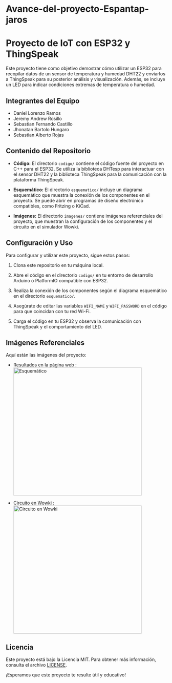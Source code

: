 # Avance-del-proyecto-Espantap-jaros
# Proyecto de IoT con ESP32 y ThingSpeak

Este proyecto tiene como objetivo demostrar cómo utilizar un ESP32 para recopilar datos de un sensor de temperatura y humedad DHT22 y enviarlos a ThingSpeak para su posterior análisis y visualización. Además, se incluye un LED para indicar condiciones extremas de temperatura o humedad.

## Integrantes del Equipo
- Daniel Lorenzo Ramos
- Jeremy Andrew Rosillo
- Sebastian Fernando Castillo
- Jhonatan Bartolo Hungaro
- Sebastian Alberto Rojas

## Contenido del Repositorio

- **Código:** El directorio `codigo/` contiene el código fuente del proyecto en C++ para el ESP32. Se utiliza la biblioteca DHTesp para interactuar con el sensor DHT22 y la biblioteca ThingSpeak para la comunicación con la plataforma ThingSpeak.

- **Esquemático:** El directorio `esquematico/` incluye un diagrama esquemático que muestra la conexión de los componentes en el proyecto. Se puede abrir en programas de diseño electrónico compatibles, como Fritzing o KiCad.

- **Imágenes:** El directorio `imagenes/` contiene imágenes referenciales del proyecto, que muestran la configuración de los componentes y el circuito en el simulador Wowki.

## Configuración y Uso

Para configurar y utilizar este proyecto, sigue estos pasos:

1. Clona este repositorio en tu máquina local.

2. Abre el código en el directorio `codigo/` en tu entorno de desarrollo Arduino o PlatformIO compatible con ESP32.

3. Realiza la conexión de los componentes según el diagrama esquemático en el directorio `esquematico/`.

4. Asegúrate de editar las variables `WIFI_NAME` y `WIFI_PASSWORD` en el código para que coincidan con tu red Wi-Fi.

5. Carga el código en tu ESP32 y observa la comunicación con ThingSpeak y el comportamiento del LED.

## Imágenes Referenciales

Aquí están las imágenes del proyecto:

- Resultados en la página web :
  <img src="https://i.imgur.com/XOc8xXi.png" alt="Esquemático" width="400"/>


- Circuito en Wowki :
  <img src="https://i.imgur.com/6yxJJoV.png" alt="Circuito en Wowki" width="400"/>

  
## Licencia

Este proyecto está bajo la Licencia MIT. Para obtener más información, consulta el archivo [LICENSE](LICENSE).

¡Esperamos que este proyecto te resulte útil y educativo!
